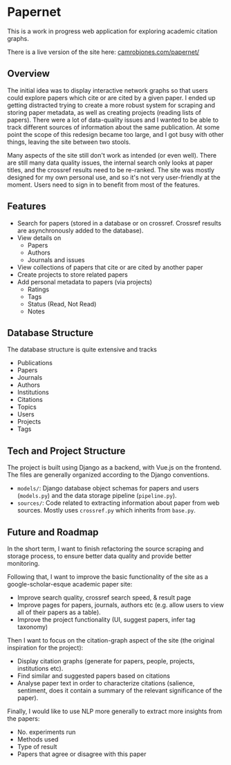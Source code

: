 # Papernet

This is a work in progress web application for exploring academic citation graphs.

There is a live version of the site here:
[camrobjones.com/papernet/](https://camrobjones.com/papernet/)

## Overview

The initial idea was to display interactive network graphs so that users could
explore papers which cite or are cited by a given paper. I ended up getting
distracted trying to create a more robust system for scraping and storing
paper metadata, as well as creating projects (reading lists of papers). There
were a lot of data-quality issues and I wanted to be able to track different
sources of information about the same publication. At some point the scope 
of this redesign became too large, and I got busy with other things, leaving
the site between two stools.

Many aspects of the site still don't work as intended (or even well).
There are still many data quality issues, the internal 
search only looks at paper titles, and the crossref results need to be re-ranked. 
The site was mostly designed for my own personal use, and so it's not very
user-friendly at the moment. Users need to sign in to benefit from most of the
features.

## Features

* Search for papers (stored in a database or on crossref. Crossref results are asynchronously added to the database).
* View details on
    * Papers
    * Authors
    * Journals and issues
* View collections of papers that cite or are cited by another paper
* Create projects to store related papers
* Add personal metadata to papers (via projects)
    * Ratings
    * Tags
    * Status (Read, Not Read)
    * Notes

## Database Structure

The database structure is quite extensive and tracks

* Publications
* Papers
* Journals
* Authors
* Institutions
* Citations
* Topics
* Users
* Projects
* Tags


## Tech and Project Structure

The project is built using Django as a backend, with Vue.js on the frontend. The files are generally organized according to the Django conventions.

* `models/`: Django database object schemas for papers and users (`models.py`) and the data storage pipeline (`pipeline.py`).
* `sources/`: Code related to extracting information about paper from web sources. Mostly uses `crossref.py` which inherits from `base.py`.

## Future and Roadmap

In the short term, I want to finish refactoring the source scraping and storage process, to ensure better data quality and provide better monitoring.

Following that, I want to improve the basic functionality of the site as a google-scholar-esque academic paper site:

* Improve search quality, crossref search speed, & result page
* Improve pages for papers, journals, authors etc (e.g. allow users to view all of their papers as a table).
* Improve the project functionality (UI, suggest papers, infer tag taxonomy)

Then I want to focus on the citation-graph aspect of the site (the original inspiration for the project):

* Display citation graphs (generate for papers, people, projects, institutions etc).
* Find similar and suggested papers based on citations
* Analyse paper text in order to characterize citations (salience, sentiment, does it contain a summary of the relevant significance of the paper).

Finally, I would like to use NLP more generally to extract more insights from the papers:

* No. experiments run
* Methods used
* Type of result
* Papers that agree or disagree with this paper
